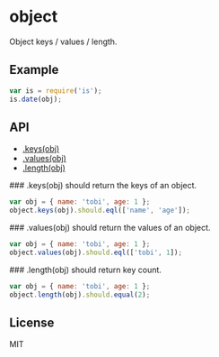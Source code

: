 
# object

  Object keys / values / length.

## Example

```js
var is = require('is');
is.date(obj);
```

## API
   - [.keys(obj)](#keysobj)
   - [.values(obj)](#valuesobj)
   - [.length(obj)](#lengthobj)
<a name="" />
 
<a name="keysobj" />
### .keys(obj)
should return the keys of an object.

```js
var obj = { name: 'tobi', age: 1 };
object.keys(obj).should.eql(['name', 'age']);
```

<a name="valuesobj" />
### .values(obj)
should return the values of an object.

```js
var obj = { name: 'tobi', age: 1 };
object.values(obj).should.eql(['tobi', 1]);
```

<a name="lengthobj" />
### .length(obj)
should return key count.

```js
var obj = { name: 'tobi', age: 1 };
object.length(obj).should.equal(2);
```

## License

  MIT